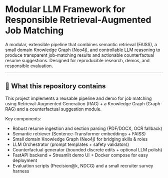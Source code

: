 # Modular LLM Framework for Responsible Retrieval-Augmented Job Matching

A modular, extensible pipeline that combines semantic retrieval (FAISS), a small domain Knowledge Graph (Neo4j), and controllable LLM reasoning to produce transparent job-matching results and actionable counterfactual resume suggestions. Designed for reproducible research, demos, and responsible evaluation.

---

## 🚀 What this repository contains
This project implements a reusable pipeline and demo for job matching using Retrieval-Augmented Generation (RAG) + a Knowledge Graph (Graph-RAG) and a counterfactual suggestion module.

Key components:
- Robust resume ingestion and section parsing (PDF/DOCX, OCR fallback)
- Semantic retriever (Sentence-Transformer embeddings + FAISS)
- Small domain Knowledge Graph (Neo4j) for bridging skills & roles
- LLM Orchestrator (prompt templates + safety validators)
- Counterfactual generator (bounded discrete edits + optional LLM polish)
- FastAPI backend + Streamlit demo UI + Docker compose for easy deployment
- Evaluation scripts (Precision@k, NDCG) and a small recruiter survey harness

